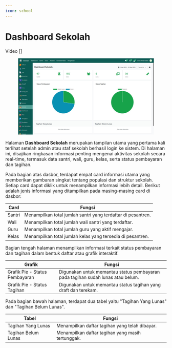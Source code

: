 ```yaml
---
icon: school
---
```


# Dashboard Sekolah

Video \[]

<figure><img src="../../.gitbook/assets/image (77).png" alt=""><figcaption></figcaption></figure>

Halaman **Dashboard Sekolah** merupakan tampilan utama yang pertama kali terlihat setelah admin atau staf sekolah berhasil login ke sistem. Di halaman ini, disajikan ringkasan informasi penting mengenai aktivitas sekolah secara real-time, termasuk data santri, wali, guru, kelas, serta status pembayaran dan tagihan.&#x20;

Pada bagian atas dasbor, terdapat empat card informasi utama yang memberikan gambaran singkat tentang populasi dan struktur sekolah. Setiap card dapat diklik untuk menampilkan informasi lebih detail. Berikut adalah jenis informasi yang ditampilkan pada masing-masing card di dasbor:

| Card   | Fungsi                                                       |
| ------ | ------------------------------------------------------------ |
| Santri | Menampilkan total jumlah santri yang terdaftar di pesantren. |
| Wali   | Menampilkan total jumlah wali santri yang terdaftar.         |
| Guru   | Menampilkan total jumlah guru yang aktif mengajar.           |
| Kelas  | Menampilkan total jumlah kelas yang tersedia di pesantren.   |

Bagian tengah halaman menampilkan informasi terkait status pembayaran dan tagihan dalam bentuk daftar atau grafik interaktif.

| Grafik                         | Fungsi                                                                          |
| ------------------------------ | ------------------------------------------------------------------------------- |
| Grafik Pie - Status Pembayaran | Digunakan untuk memantau status pembayaran pada tagihan sudah lunas atau belum. |
| Grafik Pie - Status Tagihan    | Digunakan untuk memantau status tagihan yang draft dan terekam.                 |

Pada bagian bawah halaman, terdapat dua tabel yaitu "Tagihan Yang Lunas" dan "Tagihan Belum Lunas".

| Tabel               | Fungsi                                            |
| ------------------- | ------------------------------------------------- |
| Tagihan Yang Lunas  | Menampilkan daftar tagihan yang telah dibayar.    |
| Tagihan Belum Lunas | Menampilkan daftar tagihan yang masih tertunggak. |
